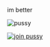 im better

![pussy](https://media.discordapp.net/attachments/909956891873005601/910406525116379156/A9F19ED4-9163-4599-921A-55523CEEFE08.gif)

[![join pussy](https://invidget.switchblade.xyz/xy8YkWpJmX)](http://discord.gg/xy8YkWpJmX)
